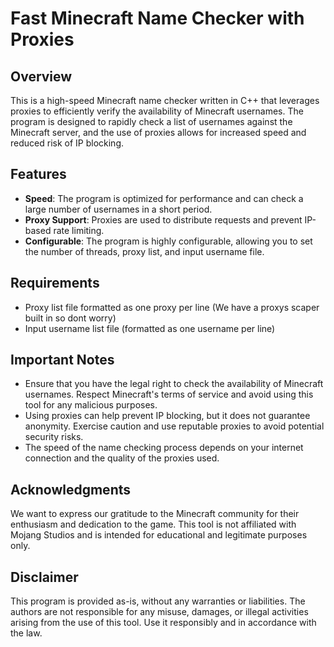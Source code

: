 # Fast Minecraft Name Checker with Proxies

## Overview

This is a high-speed Minecraft name checker written in C++ that leverages proxies to efficiently verify the availability of Minecraft usernames. The program is designed to rapidly check a list of usernames against the Minecraft server, and the use of proxies allows for increased speed and reduced risk of IP blocking.

## Features

- **Speed**: The program is optimized for performance and can check a large number of usernames in a short period.
- **Proxy Support**: Proxies are used to distribute requests and prevent IP-based rate limiting.
- **Configurable**: The program is highly configurable, allowing you to set the number of threads, proxy list, and input username file.

## Requirements

- Proxy list file formatted as one proxy per line (We have a proxys scaper built in so dont worry)
- Input username list file (formatted as one username per line)

## Important Notes

- Ensure that you have the legal right to check the availability of Minecraft usernames. Respect Minecraft's terms of service and avoid using this tool for any malicious purposes.
- Using proxies can help prevent IP blocking, but it does not guarantee anonymity. Exercise caution and use reputable proxies to avoid potential security risks.
- The speed of the name checking process depends on your internet connection and the quality of the proxies used.

## Acknowledgments

We want to express our gratitude to the Minecraft community for their enthusiasm and dedication to the game. This tool is not affiliated with Mojang Studios and is intended for educational and legitimate purposes only.

## Disclaimer

This program is provided as-is, without any warranties or liabilities. The authors are not responsible for any misuse, damages, or illegal activities arising from the use of this tool. Use it responsibly and in accordance with the law.
